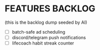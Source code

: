 # FEATURES BACKLOG
(this is the backlog dump seeded by AI)
- [ ] batch-safe ad scheduling
- [ ] discord/telegram push notifications
- [ ] lifecoach habit streak counter
